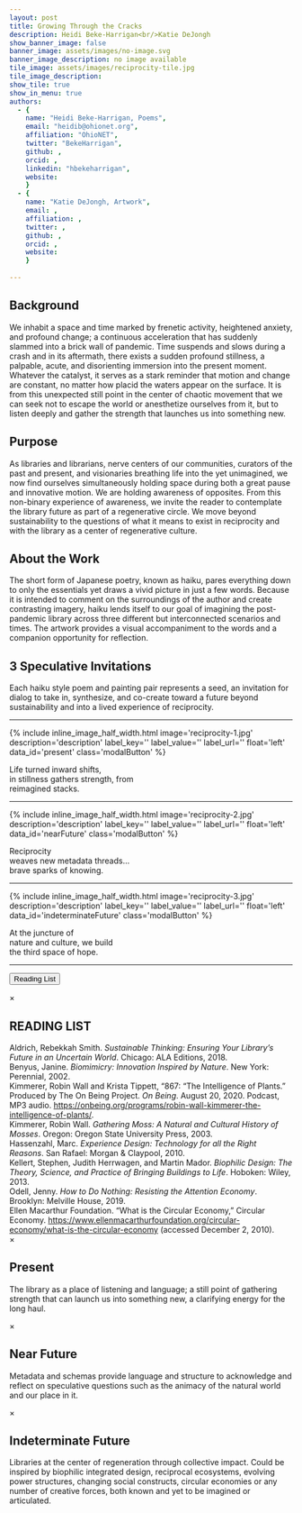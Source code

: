 ```yaml
---
layout: post
title: Growing Through the Cracks
description: Heidi Beke-Harrigan<br/>Katie DeJongh
show_banner_image: false
banner_image: assets/images/no-image.svg
banner_image_description: no image available
tile_image: assets/images/reciprocity-tile.jpg
tile_image_description:
show_tile: true
show_in_menu: true
authors:
  - {
    name: "Heidi Beke-Harrigan, Poems",
    email: "heidib@ohionet.org",
    affiliation: "OhioNET",
    twitter: "BekeHarrigan",
    github: ,
    orcid: ,
    linkedin: "hbekeharrigan",
    website: 
    }
  - {
    name: "Katie DeJongh, Artwork",
    email: ,
    affiliation: ,
    twitter: ,
    github: ,
    orcid: ,
    website: 
    }
    
---
```


## Background

We inhabit a space and time marked by frenetic activity, heightened anxiety, and profound change; a continuous acceleration that has suddenly slammed into a brick wall of pandemic. Time suspends and slows during a crash and in its aftermath, there exists a sudden profound stillness, a palpable, acute, and disorienting immersion into the present moment. Whatever the catalyst, it serves as a stark reminder that motion and change are constant, no matter how placid the waters appear on the surface. It is from this unexpected still point in the center of chaotic movement that we can seek not to escape the world or anesthetize ourselves from it, but to listen deeply and gather the strength that launches us into something new.  

## Purpose

As libraries and librarians, nerve centers of our communities, curators of the past and present, and visionaries breathing life into the yet unimagined, we now find ourselves simultaneously holding space during both a great pause and innovative motion. We are holding awareness of opposites. From this non-binary experience of awareness, we invite the reader to contemplate the library future as part of a regenerative circle. We move beyond sustainability to the questions of what it means to exist in reciprocity and with the library as a center of regenerative culture. 

## About the Work

The short form of Japanese poetry, known as haiku, pares everything down to only the essentials yet draws a vivid picture in just a few words. Because it is intended to comment on the surroundings of the author and create contrasting imagery, haiku lends itself to our goal of imagining the post-pandemic library across three different but interconnected scenarios and times. The artwork provides a visual accompaniment to the words and a companion opportunity for reflection. 

## 3 Speculative Invitations

Each haiku style poem and painting pair represents a seed, an invitation for dialog to take in, synthesize, and co-create toward a future beyond sustainability and into a lived experience of reciprocity.

<div style="clear: both;"></div>
<hr/>

<div class="poem-row"> 


{% include inline_image_half_width.html
    image='reciprocity-1.jpg'
    description='description'
    label_key=''
    label_value=''
    label_url=''
    float='left'
    data_id='present'
    class='modalButton'
%}


<div class="haiku">
Life turned inward shifts,<br/>
in stillness gathers strength, from<br/>
reimagined stacks.
</div>

</div>

<div style="clear: both;"></div>
<hr/>

<div class="poem-row"> 

{% include inline_image_half_width.html
    image='reciprocity-2.jpg'
    description='description'
    label_key=''
    label_value=''
    label_url=''
    float='left'
    data_id='nearFuture'
    class='modalButton'
%}

<div class="haiku">
Reciprocity<br/>
weaves new metadata threads...<br/>
brave sparks of knowing.
</div>

</div>

<div style="clear: both;"></div>
<hr/>

<div class="poem-row"> 

{% include inline_image_half_width.html
    image='reciprocity-3.jpg'
    description='description'
    label_key=''
    label_value=''
    label_url=''
    float='left'
    data_id='indeterminateFuture'
    class='modalButton'
%}

<div class="haiku">
At the juncture of<br/>
nature and culture, we build<br/>
the third space of hope.
</div>

</div>

<div style="clear: both;"></div>
<hr/>

<!-- Trigger/Open The Modal -->
<button data-id="readingList" class="modalButton">Reading List</button>


<!-- READING LIST | Modal -->
<div id="readingListText" class="modal">
  <!-- Modal content -->
  <div class="modal-content">
    <div class="modal-header">
      <span class="closeModal">&times;</span>
      <h2>READING LIST</h2>
    </div>
    <div class="modal-body">
        <div class="modal-spacer"></div>
        <span class="citation">Aldrich, Rebekkah Smith. <em>Sustainable Thinking: Ensuring Your Library’s Future in an Uncertain World</em>. Chicago: ALA Editions, 2018.</span>
        <div class="modal-spacer"></div>
        <span class="citation">Benyus, Janine. <em>Biomimicry: Innovation Inspired by Nature</em>. New York: Perennial, 2002.</span>
        <div class="modal-spacer"></div>
        <span class="citation">Kimmerer, Robin Wall and Krista Tippett, “867: “The Intelligence of Plants.” Produced by The On Being Project. <em>On Being</em>. August 20, 2020. Podcast, MP3 audio.  <a class="haiku-link" href="https://onbeing.org/programs/robin-wall-kimmerer-the-intelligence-of-plants/" target="_blank">https://onbeing.org/programs/robin-wall-kimmerer-the-intelligence-of-plants/</a>.</span>
        <div class="modal-spacer"></div>
        <span class="citation">Kimmerer, Robin Wall. <em>Gathering Moss: A Natural and Cultural History of Mosses</em>. Oregon: Oregon State University Press, 2003.</span>
        <div class="modal-spacer"></div>
        <span class="citation">Hassenzahl, Marc. <em>Experience Design: Technology for all the Right Reasons</em>. San Rafael: Morgan & Claypool, 2010.</span>
        <div class="modal-spacer"></div>
        <span class="citation">Kellert, Stephen, Judith Herrwagen, and Martin Mador. <em>Biophilic Design: The Theory, Science, and Practice of Bringing Buildings to Life</em>. Hoboken: Wiley, 2013.</span>
        <div class="modal-spacer"></div>
        <span class="citation">Odell, Jenny. <em>How to Do Nothing: Resisting the Attention Economy</em>.  Brooklyn: Melville House, 2019.</span>
        <div class="modal-spacer"></div>
        <span class="citation">Ellen Macarthur Foundation. “What is the Circular Economy,” Circular Economy. <a class="haiku-link" href="https://www.ellenmacarthurfoundation.org/circular-economy/what-is-the-circular-economy" target="_blank">https://www.ellenmacarthurfoundation.org/circular-economy/what-is-the-circular-economy</a> (accessed December 2, 2010).</span>
        <div class="modal-spacer"></div>
    </div>
  </div>
</div>


<!-- PRESENT | Modal -->
<div id="presentText" class="modal">
  <!-- Modal content -->
  <div class="modal-content">
    <div class="modal-header">
      <span class="closeModal">&times;</span>
      <h2>Present</h2>
    </div>
    <div class="modal-body">
      <p>The library as a place of listening and language; a still point of gathering strength that can launch us into something new, a clarifying energy for the long haul.</p>
    </div>
  </div>
</div>


<!-- NEAR FUTURE | Modal -->
<div id="nearFutureText" class="modal">
  <!-- Modal content -->
  <div class="modal-content">
    <div class="modal-header">
      <span class="closeModal">&times;</span>
      <h2>Near Future</h2>
    </div>
    <div class="modal-body">
      <p>Metadata and schemas provide language and structure to acknowledge and reflect on speculative questions such as the animacy of the natural world and our place in it.</p>
    </div>
  </div>
</div>


<!-- INDETERMINATE Future | Modal -->
<div id="indeterminateFutureText" class="modal">
  <!-- Modal content -->
  <div class="modal-content">
    <div class="modal-header">
      <span class="closeModal">&times;</span>
      <h2>Indeterminate Future</h2>
    </div>
    <div class="modal-body">
      <p>Libraries at the center of regeneration through collective impact. Could be inspired by biophilic integrated design, reciprocal ecosystems, evolving power structures, changing social constructs, circular economies or any number of creative forces, both known and yet to be imagined or articulated.</p>
    </div>
  </div>
</div>



<script>

$(document).ready(function() {
    $('.modalButton').click(function() {
        var id = this.getAttribute('data-id');
        console.log(id);
        div = (id + 'Text');
        // display modal
        $('#'+div).css("display", "block");
        // close modal
        $('.closeModal').click(function() {
            $('#'+div).css("display", "none");
        });
    });
});

</script>